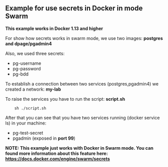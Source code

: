 ## Example for use secrets in Docker in mode Swarm

**This example works in Docker 1.13 and higher**

For show how secrets works in swarm mode, we use two images: **postgres and dpage/pgadmin4**

Also, we used three secrets:
 * pg-username
 * pg-password
 * pg-bdd
 
To establish a connection between two services (postgres,pgadmin4) we created a network: **my-lab**
 
To raise the services you have to run the script: **script.sh**

        sh ./script.sh
        
After that you can see that you have two services running (docker service ls) in your machine: 

-   pg-test-secret
-   pgadmin (exposed in **port 99**)   

**NOTE: This example just works with Docker in Swarm mode. You can found more information about this feature here: https://docs.docker.com/engine/swarm/secrets**



